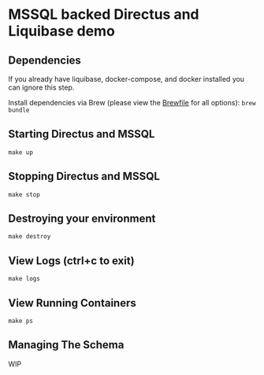 # MSSQL backed Directus and Liquibase demo

## Dependencies
If you already have liquibase, docker-compose, and docker installed you can ignore this step.

Install dependencies via Brew (please view the [Brewfile](Brewfile) for all options):
`brew bundle`

## Starting Directus and MSSQL
`make up`

## Stopping Directus and MSSQL
`make stop`

## Destroying your environment
`make destroy`

## View Logs (ctrl+c to exit)
`make logs`

## View Running Containers
`make ps`

## Managing The Schema
WIP
